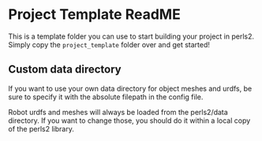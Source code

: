 # Project Template ReadME

This is a template folder you can use to start building your project in perls2. Simply copy the `project_template` folder over and get started!

## Custom data directory
If you want to use your own data directory for object meshes and urdfs, be sure to specify it with the absolute filepath in the config file.

Robot urdfs and meshes will always be loaded from the perls2/data directory.
If you want to change those, you should do it within a local copy of the perls2 library.

